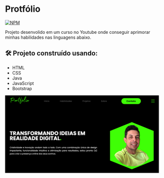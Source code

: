 # Protfólio
[![NPM](https://img.shields.io/npm/l/react)](https://github.com/henriqueferreira-ofc/portfoliohenrique/blob/main/LICENSE)

Projeto desenvolido em um curso no Youtube onde conseguir aprimorar minhas habilidades nas linguagens abaixo.

## 🛠️ Projeto construído usando:
- HTML
- CSS
- Java
- JavaScript
- Bootstrap

![Portfólio](https://github.com/henriquearaujooficial/Portfolio/blob/master/.github/portfolio.png)
